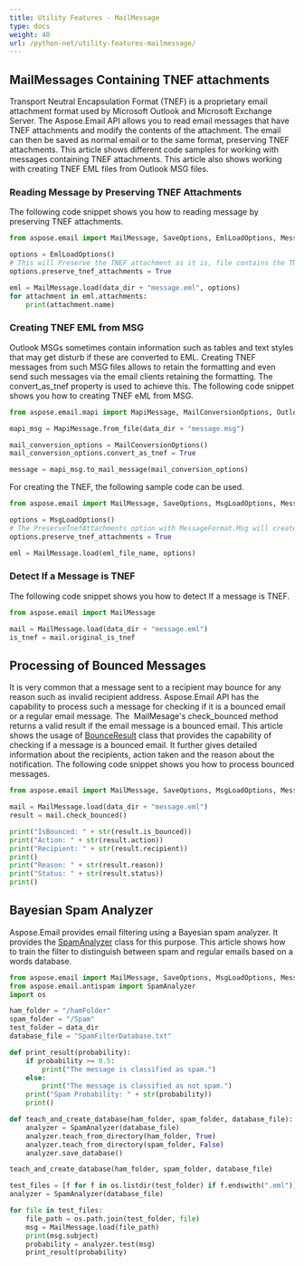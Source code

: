 ```yaml
---
title: Utility Features - MailMessage
type: docs
weight: 40
url: /python-net/utility-features-mailmessage/
---
```



## **MailMessages Containing TNEF attachments**
Transport Neutral Encapsulation Format (TNEF) is a proprietary email attachment format used by Microsoft Outlook and Microsoft Exchange Server. The Aspose.Email API allows you to read email messages that have TNEF attachments and modify the contents of the attachment. The email can then be saved as normal email or to the same format, preserving TNEF attachments. This article shows different code samples for working with messages containing TNEF attachments. This article also shows working with creating TNEF EML files from Outlook MSG files.
### **Reading Message by Preserving TNEF Attachments**
The following code snippet shows you how to reading message by preserving TNEF attachments.

```py
from aspose.email import MailMessage, SaveOptions, EmlLoadOptions, MessageFormat, FileCompatibilityMode

options = EmlLoadOptions()
# This will Preserve the TNEF attachment as it is, file contains the TNEF attachment
options.preserve_tnef_attachments = True

eml = MailMessage.load(data_dir + "message.eml", options)
for attachment in eml.attachments:
    print(attachment.name)
```

### **Creating TNEF EML from MSG**
Outlook MSGs sometimes contain information such as tables and text styles that may get disturb if these are converted to EML. Creating TNEF messages from such MSG files allows to retain the formatting and even send such messages via the email clients retaining the formatting. The convert_as_tnef property is used to achieve this. The following code snippet shows you how to creating TNEF eML from MSG.

```py
from aspose.email.mapi import MapiMessage, MailConversionOptions, OutlookMessageFormat

mapi_msg = MapiMessage.from_file(data_dir + "message.msg")

mail_conversion_options = MailConversionOptions()
mail_conversion_options.convert_as_tnef = True

message = mapi_msg.to_mail_message(mail_conversion_options)
```

For creating the TNEF, the following sample code can be used.

```py
from aspose.email import MailMessage, SaveOptions, MsgLoadOptions, MessageFormat, FileCompatibilityMode

options = MsgLoadOptions()
# The PreserveTnefAttachments option with MessageFormat.Msg will create the TNEF eml.
options.preserve_tnef_attachments = True

eml = MailMessage.load(eml_file_name, options)
```
### **Detect If a Message is TNEF**
The following code snippet shows you how to detect If a message is TNEF.

```py
from aspose.email import MailMessage

mail = MailMessage.load(data_dir + "message.eml")
is_tnef = mail.original_is_tnef
```
## **Processing of Bounced Messages**
It is very common that a message sent to a recipient may bounce for any reason such as invalid recipient address. Aspose.Email API has the capability to process such a message for checking if it is a bounced email or a regular email message. The  MailMesage's check_bounced method returns a valid result if the email message is a bounced email. This article shows the usage of [BounceResult](https://reference.aspose.com/email/python-net/aspose.email.bounce/bounceresult/) class that provides the capability of checking if a message is a bounced email. It further gives detailed information about the recipients, action taken and the reason about the notification. The following code snippet shows you how to process bounced messages.

```py
from aspose.email import MailMessage, SaveOptions, MsgLoadOptions, MessageFormat, FileCompatibilityMode

mail = MailMessage.load(data_dir + "message.eml")
result = mail.check_bounced()

print("IsBounced: " + str(result.is_bounced))
print("Action: " + str(result.action))
print("Recipient: " + str(result.recipient))
print()
print("Reason: " + str(result.reason))
print("Status: " + str(result.status))
print()
```
## **Bayesian Spam Analyzer**
Aspose.Email provides email filtering using a Bayesian spam analyzer. It provides the [SpamAnalyzer](http://www.aspose.com/api/net/email/aspose.email.antispam/spamanalyzer) class for this purpose. This article shows how to train the filter to distinguish between spam and regular emails based on a words database.

```py
from aspose.email import MailMessage, SaveOptions, MsgLoadOptions, MessageFormat, FileCompatibilityMode
from aspose.email.antispam import SpamAnalyzer
import os

ham_folder = "/hamFolder"
spam_folder = "/Spam"
test_folder = data_dir
database_file = "SpamFilterDatabase.txt"

def print_result(probability):
    if probability >= 0.5:
        print("The message is classified as spam.")
    else:
        print("The message is classified as not spam.")
    print("Spam Probability: " + str(probability))
    print()

def teach_and_create_database(ham_folder, spam_folder, database_file):
    analyzer = SpamAnalyzer(database_file)
    analyzer.teach_from_directory(ham_folder, True)
    analyzer.teach_from_directory(spam_folder, False)
    analyzer.save_database()

teach_and_create_database(ham_folder, spam_folder, database_file)

test_files = [f for f in os.listdir(test_folder) if f.endswith(".eml")]
analyzer = SpamAnalyzer(database_file)

for file in test_files:
    file_path = os.path.join(test_folder, file)
    msg = MailMessage.load(file_path)
    print(msg.subject)
    probability = analyzer.test(msg)
    print_result(probability)
```
